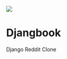 
<p>
  <a href="https://www.codacy.com?utm_source=github.com&amp;utm_medium=referral&amp;utm_content=jmeisele/Djangbook&amp;utm_campaign=Badge_Grade">
    <img src="https://api.codacy.com/project/badge/Grade/74b95e9e73a84064b6e08a0f2d3c2475"/>
  </a>
  <a href="https://img.shields.io/github/downloads/jmeisele/djangbook/total.svg">
  </a>
</p>
  
# Djangbook
Django Reddit Clone
